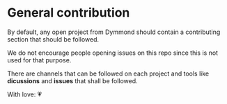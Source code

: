 # General contribution

By default, any open project from Dymmond should contain a contributing section that should
be followed.

We do not encourage people opening issues on this repo since this is not used for that purpose.

There are channels that can be followed on each project and tools like **dicussions** and
**issues** that shall be followed.

With love: 💗
